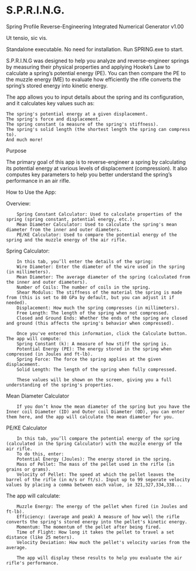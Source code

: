 # S.P.R.I.N.G.
Spring Profile Reverse-Engineering Integrated Numerical Generator v1.00

Ut tensio, sic vis.

Standalone executable. No need for installation. Run SPRING.exe to start.

S.P.R.I.N.G was designed to help you analyze and reverse-engineer springs by measuring their physical properties and applying Hooke’s Law to calculate a spring’s potential energy (PE). You can then compare the PE to the muzzle energy (ME) to evaluate how efficiently the rifle converts the spring’s stored energy into kinetic energy.

The app allows you to input details about the spring and its configuration, and it calculates key values such as:

    The spring's potential energy at a given displacement.
    The spring's force and displacement.
    The spring constant (a measure of the spring's stiffness).
    The spring's solid length (the shortest length the spring can compress to).
    And much more!

Purpose

The primary goal of this app is to reverse-engineer a spring by calculating its potential energy at various levels of displacement (compression). It also computes key parameters to help you better understand the spring’s performance in an air rifle.

How to Use the App:

Overview:
        
        Spring Constant Calculator: Used to calculate properties of the spring (spring constant, potential energy, etc.).
        Mean Diameter Calculator: Used to calculate the spring's mean diameter from the inner and outer diameters.
        PE/KE Calculator: Used to compare the potential energy of the spring and the muzzle energy of the air rifle.
        
Spring Calculator:

        In this tab, you’ll enter the details of the spring:
        Wire Diameter: Enter the diameter of the wire used in the spring (in millimeters).
        Mean Diameter: The average diameter of the spring (calculated from the inner and outer diameters).
        Number of Coils: The number of coils in the spring.
        Shear Modulus: The stiffness of the material the spring is made from (this is set to 80 GPa by default, but you can adjust it if needed).
        Displacement: How much the spring compresses (in millimeters).
        Free Length: The length of the spring when not compressed.
        Closed and Ground Ends: Whether the ends of the spring are closed and ground (this affects the spring's behavior when compressed).

        Once you've entered this information, click the Calculate button. The app will compute:
        Spring Constant (k): A measure of how stiff the spring is.
        Potential Energy (PE): The energy stored in the spring when compressed (in Joules and ft-lb).
        Spring Force: The force the spring applies at the given displacement.
        Solid Length: The length of the spring when fully compressed.

        These values will be shown on the screen, giving you a full understanding of the spring's properties.

Mean Diameter Calculator
        
        If you don’t know the mean diameter of the spring but you have the Inner coil Diameter (ID) and Outer coil Diameter (OD), you can enter them here, and the app will calculate the mean diameter for you.

PE/KE Calculator

        In this tab, you’ll compare the potential energy of the spring (calculated in the Spring Calculator) with the muzzle energy of the air rifle.
        To do this, enter:
        Potential Energy (Joules): The energy stored in the spring.
        Mass of Pellet: The mass of the pellet used in the rifle (in grains or grams).
        Velocity of Pellet: The speed at which the pellet leaves the barrel of the rifle (in m/s or ft/s). Input up to 99 seperate velocity values by placing a comma between each value, ie 321,327,334,338...

The app will calculate:

        Muzzle Energy: The energy of the pellet when fired (in Joules and ft-lb).
        Efficiency: (average and peak) A measure of how well the rifle converts the spring's stored energy into the pellet's kinetic energy.
        Momentum: The momentum of the pellet after being fired.
        Time of Flight: How long it takes the pellet to travel a set distance (like 25 meters).
        Velocity Deviation: How much the pellet's velocity varies from the average.

        The app will display these results to help you evaluate the air rifle's performance.

